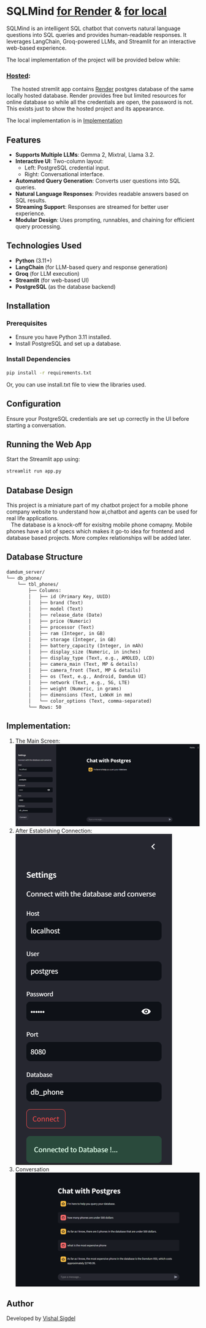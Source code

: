 # SQLMind [for Render](https://sqlmind.streamlit.app/) & [for local](https://sigiiz-sqlmind.hf.space/)

SQLMind is an intelligent SQL chatbot that converts natural language questions into SQL queries and provides human-readable responses. It leverages LangChain, Groq-powered LLMs, and Streamlit for an interactive web-based experience.

The local implementation of the project will be provided below while: <br />

### [Hosted](https://sqlmind.streamlit.app/): <br />

&nbsp;&nbsp;&nbsp;The hosted stremlit app contains [Render](https://render.com/) postgres database of the same locally hosted database. Render provides free but limited resources for online database so while all the credentials are open, the password is not. This exists just to show the hosted project and its appearance. <br />

The local implementation is in [Implementation](#implementation)

## Features

- **Supports Multiple LLMs**: Gemma 2, Mixtral, Llama 3.2.
- **Interactive UI**: Two-column layout:
  - Left: PostgreSQL credential input.
  - Right: Conversational interface.
- **Automated Query Generation**: Converts user questions into SQL queries.
- **Natural Language Responses**: Provides readable answers based on SQL results.
- **Streaming Support**: Responses are streamed for better user experience.
- **Modular Design**: Uses prompting, runnables, and chaining for efficient query processing.

## Technologies Used

- **Python** (3.11+)
- **LangChain** (for LLM-based query and response generation)
- **Groq** (for LLM execution)
- **Streamlit** (for web-based UI)
- **PostgreSQL** (as the database backend)

## Installation

### Prerequisites

- Ensure you have Python 3.11 installed.
- Install PostgreSQL and set up a database.

### Install Dependencies

```sh
pip install -r requirements.txt
```

Or, you can use install.txt file to view the libraries used.

## Configuration

Ensure your PostgreSQL credentials are set up correctly in the UI before starting a conversation.

## Running the Web App

Start the Streamlit app using:

```sh
streamlit run app.py
```

## Database Design

This project is a miniature part of my chatbot project for a mobile phone company website to understand how ai,chatbot and agents can be used for real life applications.<br />
&nbsp;&nbsp;&nbsp;The database is a knock-off for exisitng mobile phone comapny. Mobile phones have a lot of specs which makes it go-to idea for frontend and database based projects. More complex relationships will be added later.

## Database Structure

```
damdum_server/
└── db_phone/
    └── tbl_phones/
        ├── Columns:
        │   ├── id (Primary Key, UUID)
        │   ├── brand (Text)
        │   ├── model (Text)
        │   ├── release_date (Date)
        │   ├── price (Numeric)
        │   ├── processor (Text)
        │   ├── ram (Integer, in GB)
        │   ├── storage (Integer, in GB)
        │   ├── battery_capacity (Integer, in mAh)
        │   ├── display_size (Numeric, in inches)
        │   ├── display_type (Text, e.g., AMOLED, LCD)
        │   ├── camera_main (Text, MP & details)
        │   ├── camera_front (Text, MP & details)
        │   ├── os (Text, e.g., Android, Damdum UI)
        │   ├── network (Text, e.g., 5G, LTE)
        │   ├── weight (Numeric, in grams)
        │   ├── dimensions (Text, LxWxH in mm)
        │   └── color_options (Text, comma-separated)
        └── Rows: 50
```

## <a id="implementation">Implementation:</a>

1. The Main Screen:
   ![The main screen](images/Start.png)
2. After Establishing Connection:
   ![Connection](images/after%20connection.png)
3. Conversation
   ![Conversation](images/convo.png)

## Author

Developed by [Vishal Sigdel](https://github.com/Page-Vishal)
